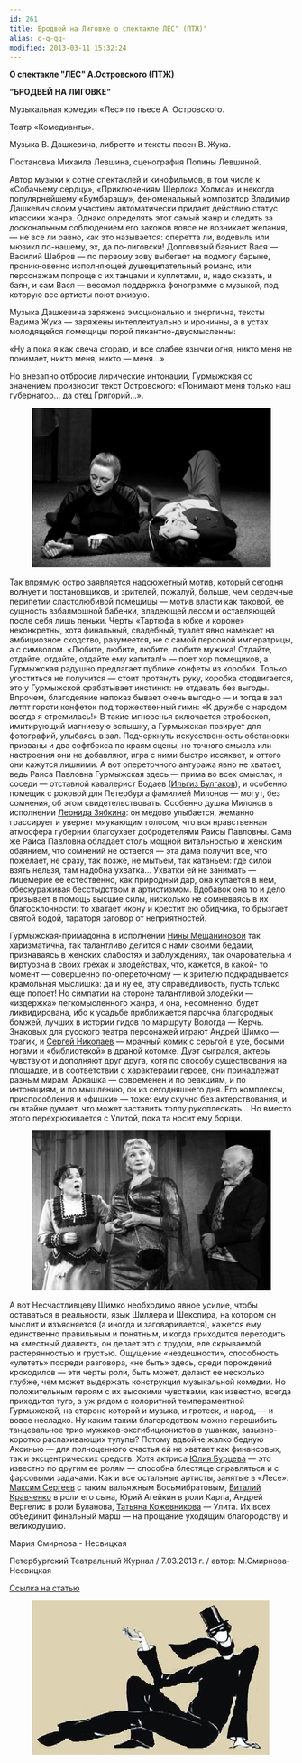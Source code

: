 ```yaml
---
id: 261
title: Бродвей на Лиговке о спектакле ЛЕС" (ПТЖ)"
alias: q-q-qq-
modified: 2013-03-11 15:32:24
---
```


**О спектакле "ЛЕС" А.Островского (ПТЖ)**

**"БРОДВЕЙ НА ЛИГОВКЕ"**

Музыкальная комедия «Лес» по пьесе А. Островского.

Театр «Комедианты».

Музыка В. Дашкевича, либретто и тексты песен В. Жука.

Постановка Михаила Левшина, сценография Полины Левшиной.

Автор музыки к сотне спектаклей и кинофильмов, в том числе к «Собачьему сердцу», «Приключениям Шерлока Холмса» и некогда популярнейшему «Бумбарашу», феноменальный композитор Владимир Дашкевич своим участием автоматически придает действию статус классики жанра. Однако определять этот самый жанр и следить за доскональным соблюдением его законов вовсе не возникает желания, — не все ли равно, как это называется: оперетта ли, водевиль или мюзикл по-нашему, эх, да по-лиговски! Долговязый баянист Вася — Василий Шабров — по первому зову выбегает на подмогу барыне, проникновенно исполняющей душещипательный романс, или персонажам попроще с их танцами и куплетами, и, надо сказать, и баян, и сам Вася — весомая поддержка фонограмме с музыкой, под которую все артисты поют вживую.

Музыка Дашкевича заряжена эмоционально и энергична, тексты Вадима Жука — заряжены интеллектуально и ироничны, а в устах молодящейся помещицы порой пикантно-двусмысленны:

«Ну а пока я как свеча сгораю,
и все слабее язычки огня,
никто меня не понимает,
никто меня, никто — меня…»

Но внезапно отбросив лирические интонации, Гурмыжская со значением произносит текст Островского: «Понимают меня только наш губернатор… да отец Григорий…».

<figure><img src="images/stories/random/les chb1.jpg" /></figure>

Так впрямую остро заявляется надсюжетный мотив, который сегодня волнует и постановщиков, и зрителей, пожалуй, больше, чем сердечные перипетии сластолюбивой помещицы — мотив власти как таковой, ее сущность взбалмошной бабенки, владеющей лесом и оставляющей после себя лишь пеньки. Черты «Тартюфа в юбке и короне» неконкретны, хотя финальный, свадебный, туалет явно намекает на амбициозное сходство, разумеется, не с самой персоной императрицы, а с символом. «Любите, любите, любите, любите мужика! Отдайте, отдайте, отдайте, отдайте ему капитал!» — поет хор помещиков, а Гурмыжская радушно предлагает публике конфеты из коробки. Только угоститься не получится — стоит протянуть руку, коробка отодвигается, это у Гурмыжской срабатывает инстинкт: не отдавать без выгоды. Впрочем, благодеяние напоказ бывает очень выгодно — и тогда в зал летят горсти конфеток под торжественный гимн: «К дружбе с народом всегда я стремилась!» В такие мгновенья включается стробоскоп, имитирующий магниевую вспышку, а Гурмыжская позирует для фотографий, улыбаясь в зал. Подчеркнуть искусственность обстановки призваны и два софтбокса по краям сцены, но точного смысла или настроения они не добавляют, игра с ними быстро иссякает, и оттого они кажутся лишними. А вот опереточного антуража явно не хватает, ведь Раиса Павловна Гурмыжская здесь — прима во всех смыслах, и соседи — отставной кавалерист Бодаев (<a href="77-ilgiz-bulgakov.html">Ильгиз Булгаков</a>), и особенно помещик с роковой для Петербурга фамилией Милонов — могут, без сомнения, об этом свидетельствовать. Особенно душка Милонов в исполнении <a href="67-leonid-zabkin.html">Леонида Зябкина</a>: он медово улыбается, жеманно грассирует и уверяет мяукающим голосом, что вся нравственная атмосфера губернии благоухает добродетелями Раисы Павловны. Сама же Раиса Павловна обладает столь мощной витальностью и женским обаянием, что сомнений не остается — эта дама получит все, что пожелает, не сразу, так позже, не мытьем, так катаньем: где силой взять нельзя, там надобна ухватка… Ухватки ей не занимать — лицемерие ее естественно, как природный дар, она купается в нем, обескураживая бесстыдством и артистизмом. Вдобавок она то и дело призывает в помощь высшие силы, нисколько не сомневаясь в их благосклонности: то хватает икону и крестит ею обидчика, то брызгает святой водой, тараторя заговор от неприятностей.

Гурмыжская-примадонна в исполнении <a href="25-mewaninova-nina.html">Нины Мещаниновой</a> так харизматична, так талантливо делится с нами своими бедами, признаваясь в женских слабостях и заблуждениях, так очаровательна и виртуозна в своих грехах и злодействах, что, кажется, в какой- то момент — совершенно по-опереточному — к зрителю подкрадывается крамольная мыслишка: да и ну ее, эту справедливость, пусть только еще попоет! Но симпатии на стороне талантливой злодейки — «издержка» легкомысленного жанра, и она, несомненно, будет ликвидирована, ибо к усадьбе приближается парочка благородных бомжей, лучших в истории гидов по маршруту Вологда — Керчь. Знаковых для русского театра персонажей играют Андрей Шимко — трагик, и <a href="52-sergei-nikolaev.html">Сергей Николаев</a> — мрачный комик с серьгой в ухе, босыми ногами и «библиотекой» в драной котомке. Дуэт сыгрался, актеры чувствуют и дополняют друг друга, хотя по способу существования на площадке, и в соответствии с характерами героев, они принадлежат разным мирам. Аркашка — современен и по реакциям, и по интонациям, и по мышлению, он из сегодняшнего дня. Его комплексы, приспособления и «фишки» — тоже: ему скучно без актерствования, и он втайне думает, что может заставить толпу рукоплескать… Но вместо этого перехрюкивается с Улитой, пока та носит ему борщи.

<figure><img src="images/stories/random/les chb2.jpg" /></figure>

А вот Несчастливцеву Шимко необходимо явное усилие, чтобы оставаться в реальности, язык Шиллера и Шекспира, на котором он мыслит и изъясняется (а иногда и заговаривается), кажется ему единственно правильным и понятным, и когда приходится переходить на «местный диалект», он делает это с трудом, еле скрываемой растерянностью и грустью. Ощущение «нездешности», способность «улететь» посреди разговора, «не быть» здесь, среди порождений крокодилов — эти черты роли, быть может, делают ее несколько глубже, чем может выдержать конструкция музыкальной комедии. Но положительным героям с их высокими чувствами, как известно, всегда приходится туго, а уж рядом с колоритной темпераментной Гурмыжской, на стороне которой и музыка, и гротеск, и народ, — и вовсе несладко. Ну каким таким благородством можно перешибить танцевальное трио мужиков-эксгибиционистов в ушанках, зазывно-коротко распахивающих тулупы? Потому вдвойне жалко бедную Аксинью — для полноценного счастья ей не хватает как финансовых, так и эксцентрических средств. Хотя актриса <a href="78-ylia-burceva.html">Юлия Бурцева</a> — это известно по другим ее ролям — способна блестяще справляться и с фарсовыми задачами. Как и все остальные артисты, занятые в «Лесе»: <a href="57-maxsim-sergeev.html">Максим Сергеев</a> с таким вальяжным Восьмибратовым, <a href="66-vitalii-kravchenko.html">Виталий Кравченко</a> в роли его сына, Юрий Агейкин в роли Карпа, Андрей Вергелис в роли Буланова, <a href="80-tatiana-kogevnikova.html">Татьяна Кожевникова</a> — Улита. Их всех объединит финальный марш — на прощание уходящим благородству и великодушию.

Мария Смирнова - Несвицкая

Петербургский Театральный Журнал / 7.03.2013 г. / автор: М.Смирнова-Несвицкая

<a href="http://ptj.spb.ru/blog/brodvej-naligovke/">Ссылка на статью</a>

<figure><img src="images/stories/random/sait%2044logo%20logo.jpg" /></figure>


